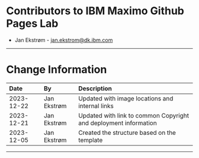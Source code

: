 
# Contributors to IBM Maximo Github Pages Lab

- Jan Ekstrøm - <jan.ekstrom@dk.ibm.com>

---

# Change Information

|Date     |By             | Description                                           |
|:--------|:--------------|:------------------------------------------------------|
|2023-12-22|Jan Ekstrøm|Updated with image locations and internal links |
|2023-12-21|Jan Ekstrøm|Updated with link to common Copyright and deployment information |
|2023-12-05|Jan Ekstrøm|Created the structure based on the template |

---